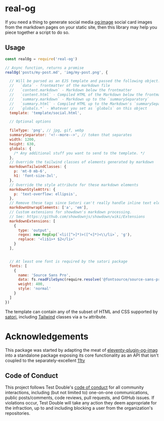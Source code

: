 # real-og

If you need a thing to generate social media [og:image](https://ogp.me) social
card images from the markdown pages on your static site, then this library may
help you piece together a script to do so.

## Usage

```js
const realOg = require('real-og')

// Async function, returns a promise
realOg('posts/my-post.md', 'img/my-post.png', {

  // Will be parsed as an EJS template and passed the following object:
  //   `data` - frontmatter of the markdown file
  //   `content.markdown` - Markdown below the frontmatter
  //   `content.html` - Compiled HTML of the Markdown below the frontmatter
  //   `summary.markdown` - Markdown up to the `summarySeparatory`
  //   `summary.html` - Compiled HTML up to the Markdown's `summarySeparatory`
  //   `globals.*` - Whatever you set as `globals` on this object
  template: 'template/social.html',

  // Optional options

  fileType: 'png', // jpg, gif, webp
  summarySeparator: '<!--more-->', // token that separates
  width: 1200,
  height: 630,
  globals: {
    /* Any additional stuff you want to send to the template. */
  },
  // Override the tailwind classes of elements generated by markdown
  markdownTailwindClasses: {
    p: 'mt-0 mb-6',
    h1: 'font-size-3xl',
  },
  // Override the style attribute for these markdown elements
  markdownStyleAttrs: {
    p: 'text-overflow: ellipsis',
  },
  // Remove these tags since Satori can't really handle inline text elements
  markdownUnwrapElements: ['a', 'em'],
  // Custom extensions for showdown's markdown processing.
  // See: https://github.com/showdownjs/showdown/wiki/Extensions
  markdownExtensions: [
    {
      type: 'output',
      regex: new RegExp(`<li([^>]*)>([^<]*)<\\/li>`, 'g'),
      replace: '<li$1>• $2</li>'
    }
  ],


  // At least one font is required by the satori package
  fonts: [
    {
      name: 'Source Sans Pro',
      data: fs.readFileSync(require.resolve('@fontsource/source-sans-pro/files/source-sans-pro-latin-400-normal.woff')),
      weight: 400,
      style: 'normal'
    }
  ]
})
```

The template can contain any of the subset of HTML and CSS supported by
[satori](https://github.com/vercel/satori), including
[Tailwind](https://tailwindcss.com) classes via a `tw` attribute.

# Acknowledgements

This package was started by adapting the meat of
[eleventy-plugin-og-imag](https://github.com/KiwiKilian/eleventy-plugin-og-image)
into a standalone package exposing its core functionality as an API that isn't
coupled to the separately-excellent [11ty](https://www.11ty.dev)

## Code of Conduct

This project follows Test Double's [code of
conduct](https://testdouble.com/code-of-conduct) for all community interactions,
including (but not limited to) one-on-one communications, public posts/comments,
code reviews, pull requests, and GitHub issues. If violations occur, Test Double
will take any action they deem appropriate for the infraction, up to and
including blocking a user from the organization's repositories.
